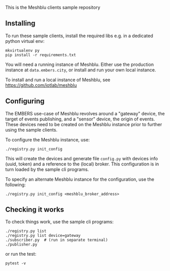 This is the Meshblu clients sample repository

Installing
----------

To run these sample clients, install the required libs
e.g. in a dedicated python virtual env:

	mkvirtualenv py
	pip install -r requirements.txt


You will need a running instance of Meshblu.
Either use the production instance at `data.embers.city`,
or install and run your own local instance.

To install and run a local instance of Meshblu,
see https://github.com/iotlab/meshblu


Configuring
-----------

The EMBERS use-case of Meshblu revolves around a "gateway"
device, the target of events publishing, and a "sensor" device,
the origin of events.  These devices need to be created on the
Meshblu instance prior to further using the sample clients.

To configure the Meshblu instance, use:

	./registry.py init_config


This will create the devices and generate file `config.py` with
devices info (uuid, token) and a reference to the (local) broker.
This configuration is in turn loaded by the sample cli programs.

To specify an alternate Meshblu instance for the configuration,
use the following:

	./registry.py init_config <meshblu_broker_address>


Checking it works
-----------------

To check things work, use the sample cli programs:

	./registry.py list
	./registry.py list device=gateway
	./subscriber.py  # (run in separate terminal)
	./publisher.py

or run the test:

	pytest -v
